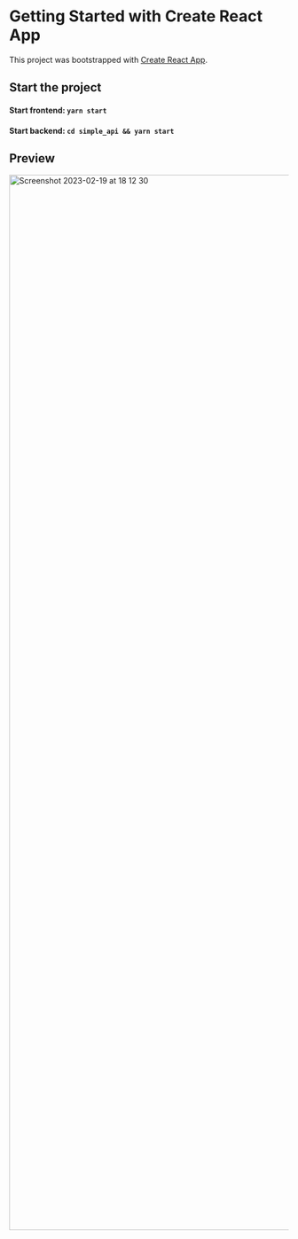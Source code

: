 # Getting Started with Create React App

This project was bootstrapped with [Create React App](https://github.com/facebook/create-react-app).

## Start the project

#### Start frontend: `yarn start`
#### Start backend: `cd simple_api && yarn start`
## Preview
<img width="1904" alt="Screenshot 2023-02-19 at 18 12 30" src="https://user-images.githubusercontent.com/29586170/219957004-f0ac0280-4b17-4dff-8e80-a2c223f46fad.png">
